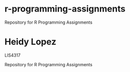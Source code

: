 # r-programming-assignments
Repository for R Programming Assignments

# Heidy Lopez

LIS4317

Repository for R Programming Assignments

